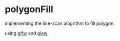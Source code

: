 # polygonFill

implementing the line-scan alogrithm to fill polygon.

using [glfw](http://www.glfw.org/) and [glew](http://glew.sourceforge.net/)
